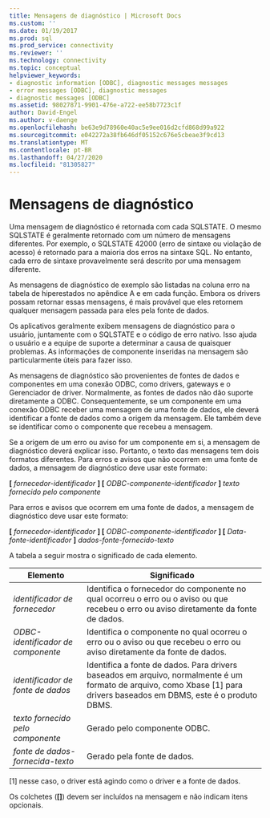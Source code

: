 ```yaml
---
title: Mensagens de diagnóstico | Microsoft Docs
ms.custom: ''
ms.date: 01/19/2017
ms.prod: sql
ms.prod_service: connectivity
ms.reviewer: ''
ms.technology: connectivity
ms.topic: conceptual
helpviewer_keywords:
- diagnostic information [ODBC], diagnostic messages messages
- error messages [ODBC], diagnostic messages
- diagnostic messages [ODBC]
ms.assetid: 98027871-9901-476e-a722-ee58b7723c1f
author: David-Engel
ms.author: v-daenge
ms.openlocfilehash: be63e9d78960e40ac5e9ee016d2cfd868d99a922
ms.sourcegitcommit: e042272a38fb646df05152c676e5cbeae3f9cd13
ms.translationtype: MT
ms.contentlocale: pt-BR
ms.lasthandoff: 04/27/2020
ms.locfileid: "81305827"
---
```

# <a name="diagnostic-messages"></a>Mensagens de diagnóstico
Uma mensagem de diagnóstico é retornada com cada SQLSTATE. O mesmo SQLSTATE é geralmente retornado com um número de mensagens diferentes. Por exemplo, o SQLSTATE 42000 (erro de sintaxe ou violação de acesso) é retornado para a maioria dos erros na sintaxe SQL. No entanto, cada erro de sintaxe provavelmente será descrito por uma mensagem diferente.  
  
 As mensagens de diagnóstico de exemplo são listadas na coluna erro na tabela de hiperestados no apêndice A e em cada função. Embora os drivers possam retornar essas mensagens, é mais provável que eles retornem qualquer mensagem passada para eles pela fonte de dados.  
  
 Os aplicativos geralmente exibem mensagens de diagnóstico para o usuário, juntamente com o SQLSTATE e o código de erro nativo. Isso ajuda o usuário e a equipe de suporte a determinar a causa de quaisquer problemas. As informações de componente inseridas na mensagem são particularmente úteis para fazer isso.  
  
 As mensagens de diagnóstico são provenientes de fontes de dados e componentes em uma conexão ODBC, como drivers, gateways e o Gerenciador de driver. Normalmente, as fontes de dados não dão suporte diretamente a ODBC. Consequentemente, se um componente em uma conexão ODBC receber uma mensagem de uma fonte de dados, ele deverá identificar a fonte de dados como a origem da mensagem. Ele também deve se identificar como o componente que recebeu a mensagem.  
  
 Se a origem de um erro ou aviso for um componente em si, a mensagem de diagnóstico deverá explicar isso. Portanto, o texto das mensagens tem dois formatos diferentes. Para erros e avisos que não ocorrem em uma fonte de dados, a mensagem de diagnóstico deve usar este formato:  
  
 **[** *fornecedor-identificador* **] [** *ODBC-componente-identificador* **]** *texto fornecido pelo componente*  
  
 Para erros e avisos que ocorrem em uma fonte de dados, a mensagem de diagnóstico deve usar este formato:  
  
 **[** *fornecedor-identificador* **] [** *ODBC-componente-identificador* **] [** *Data-fonte-identificador* **]** *dados-fonte-fornecido-texto*  
  
 A tabela a seguir mostra o significado de cada elemento.  
  
|Elemento|Significado|  
|-------------|-------------|  
|*identificador de fornecedor*|Identifica o fornecedor do componente no qual ocorreu o erro ou o aviso ou que recebeu o erro ou aviso diretamente da fonte de dados.|  
|*ODBC-identificador de componente*|Identifica o componente no qual ocorreu o erro ou o aviso ou que recebeu o erro ou aviso diretamente da fonte de dados.|  
|*identificador de fonte de dados*|Identifica a fonte de dados. Para drivers baseados em arquivo, normalmente é um formato de arquivo, como Xbase [1] para drivers baseados em DBMS, este é o produto DBMS.|  
|*texto fornecido pelo componente*|Gerado pelo componente ODBC.|  
|*fonte de dados-fornecida-texto*|Gerado pela fonte de dados.|  
  
 [1] nesse caso, o driver está agindo como o driver e a fonte de dados.  
  
 Os colchetes (**[]**) devem ser incluídos na mensagem e não indicam itens opcionais.
